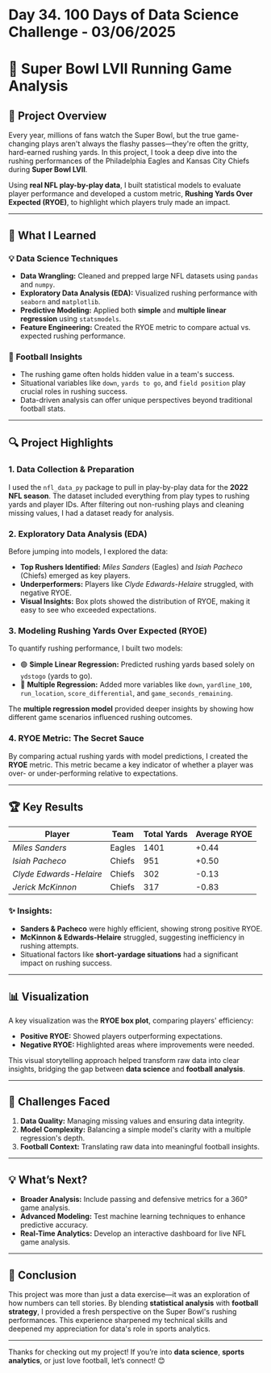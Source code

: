 # Day 34. 100 Days of Data Science Challenge - 03/06/2025

# 🏈 Super Bowl LVII Running Game Analysis  

## 🚀 Project Overview  

Every year, millions of fans watch the Super Bowl, but the true game-changing plays aren't always the flashy passes—they're often the gritty, hard-earned rushing yards. In this project, I took a deep dive into the rushing performances of the Philadelphia Eagles and Kansas City Chiefs during **Super Bowl LVII**.  

Using **real NFL play-by-play data**, I built statistical models to evaluate player performance and developed a custom metric, **Rushing Yards Over Expected (RYOE)**, to highlight which players truly made an impact.  

---

## 🧠 What I Learned  

### 💡 **Data Science Techniques**  
- **Data Wrangling:** Cleaned and prepped large NFL datasets using `pandas` and `numpy`.  
- **Exploratory Data Analysis (EDA):** Visualized rushing performance with `seaborn` and `matplotlib`.  
- **Predictive Modeling:** Applied both **simple** and **multiple linear regression** using `statsmodels`.  
- **Feature Engineering:** Created the RYOE metric to compare actual vs. expected rushing performance.  

### 🏈 **Football Insights**  
- The rushing game often holds hidden value in a team's success.  
- Situational variables like `down`, `yards to go`, and `field position` play crucial roles in rushing success.  
- Data-driven analysis can offer unique perspectives beyond traditional football stats.  

---

## 🔍 Project Highlights  

### 1. **Data Collection & Preparation**  

I used the `nfl_data_py` package to pull in play-by-play data for the **2022 NFL season**. The dataset included everything from play types to rushing yards and player IDs. After filtering out non-rushing plays and cleaning missing values, I had a dataset ready for analysis.  

### 2. **Exploratory Data Analysis (EDA)**  

Before jumping into models, I explored the data:  
- **Top Rushers Identified:** *Miles Sanders* (Eagles) and *Isiah Pacheco* (Chiefs) emerged as key players.  
- **Underperformers:** Players like *Clyde Edwards-Helaire* struggled, with negative RYOE.  
- **Visual Insights:** Box plots showed the distribution of RYOE, making it easy to see who exceeded expectations.  

### 3. **Modeling Rushing Yards Over Expected (RYOE)**  

To quantify rushing performance, I built two models:  

- 🟢 **Simple Linear Regression:** Predicted rushing yards based solely on `ydstogo` (yards to go).  
- 🔵 **Multiple Regression:** Added more variables like `down`, `yardline_100`, `run_location`, `score_differential`, and `game_seconds_remaining`.  

The **multiple regression model** provided deeper insights by showing how different game scenarios influenced rushing outcomes.  

### 4. **RYOE Metric: The Secret Sauce**  

By comparing actual rushing yards with model predictions, I created the **RYOE** metric. This metric became a key indicator of whether a player was over- or under-performing relative to expectations.  

---

## 🏆 Key Results  

| **Player**             | **Team**        | **Total Yards** | **Average RYOE** |  
|------------------------|-----------------|-----------------|------------------|  
| *Miles Sanders*        | Eagles          | 1401            | +0.44            |  
| *Isiah Pacheco*        | Chiefs          | 951             | +0.50            |  
| *Clyde Edwards-Helaire*| Chiefs          | 302             | -0.13            |  
| *Jerick McKinnon*      | Chiefs          | 317             | -0.83            |  

### ✨ **Insights:**  
- **Sanders & Pacheco** were highly efficient, showing strong positive RYOE.  
- **McKinnon & Edwards-Helaire** struggled, suggesting inefficiency in rushing attempts.  
- Situational factors like **short-yardage situations** had a significant impact on rushing success.  

---

## 📊 Visualization  

A key visualization was the **RYOE box plot**, comparing players' efficiency:  

- **Positive RYOE:** Showed players outperforming expectations.  
- **Negative RYOE:** Highlighted areas where improvements were needed.  

This visual storytelling approach helped transform raw data into clear insights, bridging the gap between **data science** and **football analysis**.  

---

## 🚧 Challenges Faced  

1. **Data Quality:** Managing missing values and ensuring data integrity.  
2. **Model Complexity:** Balancing a simple model's clarity with a multiple regression's depth.  
3. **Football Context:** Translating raw data into meaningful football insights.  

---

## 💡 What’s Next?  

- **Broader Analysis:** Include passing and defensive metrics for a 360° game analysis.  
- **Advanced Modeling:** Test machine learning techniques to enhance predictive accuracy.  
- **Real-Time Analytics:** Develop an interactive dashboard for live NFL game analysis.  

---

## 📝 Conclusion  

This project was more than just a data exercise—it was an exploration of how numbers can tell stories. By blending **statistical analysis** with **football strategy**, I provided a fresh perspective on the Super Bowl's rushing performances. This experience sharpened my technical skills and deepened my appreciation for data's role in sports analytics.  

---

Thanks for checking out my project! If you’re into **data science**, **sports analytics**, or just love football, let’s connect! 😊  

